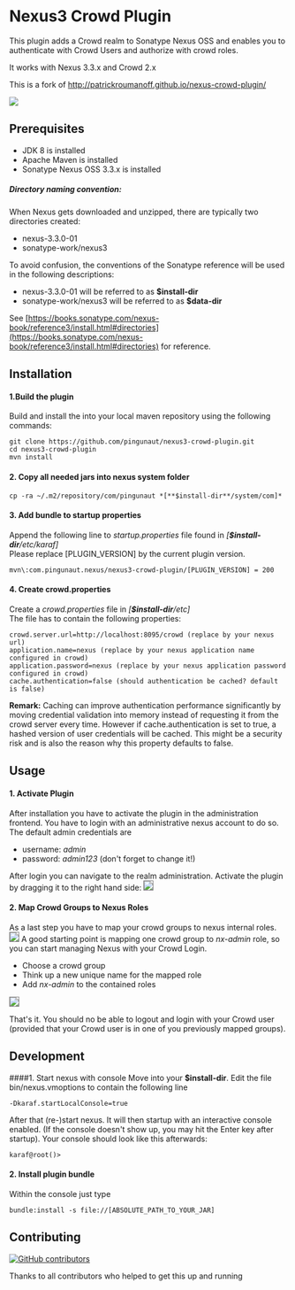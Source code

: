 # Nexus3 Crowd Plugin
This plugin adds a Crowd realm to Sonatype Nexus OSS and enables you to authenticate with Crowd Users and authorize with crowd roles.

It works with Nexus 3.3.x and Crowd 2.x

This is a fork of http://patrickroumanoff.github.io/nexus-crowd-plugin/

<a href='https://ci.martinspielmann.de/job/nexus3-crowd-plugin/job/master/'><img src='https://ci.martinspielmann.de/buildStatus/icon?job=nexus3-crowd-plugin/master'></a>

## Prerequisites
* JDK 8 is installed
* Apache Maven is installed
* Sonatype Nexus OSS 3.3.x is installed 

##### Directory naming convention:
When Nexus gets downloaded and unzipped, there are typically two directories created:
* nexus-3.3.0-01
* sonatype-work/nexus3

To avoid confusion, the conventions of the Sonatype reference will be used in the following descriptions:
* nexus-3.3.0-01 will be referred to as **$install-dir**
* sonatype-work/nexus3 will be referred to as **$data-dir**

See [https://books.sonatype.com/nexus-book/reference3/install.html#directories](https://books.sonatype.com/nexus-book/reference3/install.html#directories) for reference.



## Installation

#### 1.Build the plugin
Build and install the into your local maven repository using the following commands:
```
git clone https://github.com/pingunaut/nexus3-crowd-plugin.git
cd nexus3-crowd-plugin
mvn install
```

#### 2. Copy all needed jars into nexus system folder
```
cp -ra ~/.m2/repository/com/pingunaut *[**$install-dir**/system/com]*
```

#### 3. Add bundle to startup properties
Append the following line to *startup.properties* file found in *[**$install-dir**/etc/karaf]*<br />
Please replace [PLUGIN_VERSION] by the current plugin version.
```
mvn\:com.pingunaut.nexus/nexus3-crowd-plugin/[PLUGIN_VERSION] = 200
```

#### 4. Create crowd.properties
Create a *crowd.properties* file in *[**$install-dir**/etc]*<br/>
The file has to contain the following properties:
```
crowd.server.url=http://localhost:8095/crowd (replace by your nexus url)
application.name=nexus (replace by your nexus application name configured in crowd)
application.password=nexus (replace by your nexus application password configured in crowd)
cache.authentication=false (should authentication be cached? default is false)
```

**Remark:** Caching can improve authentication performance significantly 
by moving credential validation into memory instead of requesting it from 
the crowd server every time.
However if cache.authentication is set to true, 
a hashed version of user credentials will be cached. 
This might be a security risk and is also the reason why this property defaults to false.
  
## Usage
#### 1. Activate Plugin
After installation you have to activate the plugin in the administration frontend.
You have to login with an administrative nexus account to do so. The default admin credentials are
* username: *admin*
* password: *admin123* (don't forget to change it!)

After login you can navigate to the realm administration.
Activate the plugin by dragging it to the right hand side:
<img style="border: 1px solid grey;" src='https://pseudorandombullshitgenerator.com/img/nexus_crowd.png'>
#### 2. Map Crowd Groups to Nexus Roles
As a last step you have to map your crowd groups to nexus internal roles.
<img style="border: 1px solid grey;" src='https://pseudorandombullshitgenerator.com/img/nexus-5.png'>
A good starting point is mapping one crowd group to *nx-admin* role, so you can start managing Nexus with your Crowd Login.
* Choose a crowd group
* Think up a new unique name for the mapped role
* Add *nx-admin* to the contained roles
<img style="border: 1px solid grey;" src='https://pseudorandombullshitgenerator.com/img/nexus-6.png'>

That's it. You should no be able to logout and login with your Crowd user (provided that your Crowd user is in one of you previously mapped groups).

## Development
####1. Start nexus with console
Move into your **$install-dir**. Edit the file bin/nexus.vmoptions to contain the following line
```
-Dkaraf.startLocalConsole=true
```
After that (re-)start nexus. It will then startup with an interactive console enabled. (If the console doesn't show up, you may hit the Enter key after startup).
Your console should look like this afterwards:
```
karaf@root()> 
```
  
#### 2. Install plugin bundle
  Within the console just type
  ```
  bundle:install -s file://[ABSOLUTE_PATH_TO_YOUR_JAR]
  ```

## Contributing
[![GitHub contributors](https://img.shields.io/github/contributors/pingunaut/nexus3-crowd-plugin.svg)](https://github.com/pingunaut/nexus3-crowd-plugin/graphs/contributors)

Thanks to all contributors who helped to get this up and running
